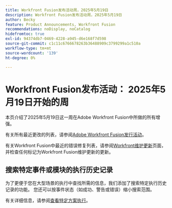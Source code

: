 ```yaml
---
title: Workfront Fusion发布活动周，2025年5月19日
description: Workfront Fusion发布活动周，2025年5月19日
author: Becky
feature: Product Announcements, Workfront Fusion
recommendations: noDisplay, noCatalog
hidefromtoc: true
exl-id: 94374db7-0469-4228-a945-d6e168f7d598
source-git-commit: c1c11c6766678263b36488909c3799299a1c510a
workflow-type: tm+mt
source-wordcount: '139'
ht-degree: 0%

---
```


# Workfront Fusion发布活动： 2025年5月19日开始的周

本页介绍了2025年5月19日这一周在Adobe Workfront Fusion中所做的所有增强。

有关所有最近更改的列表，请参阅[Adobe Workfront Fusion发行活动](/help/workfront-fusion/fusion-product-releases/fusion-release-activity.md)。

有关Workfront Fusion中最近的错误修复列表，请参阅[Workfront维护更新](https://experienceleague.adobe.com/en/docs/workfront-known-issues/releases/current-updates)页面，并检查任何标记为Workfront Fusion维护更新的更新。

## 搜索特定事件或模块的执行历史记录

为了更便于您在大型场景的执行中查找所需的信息，我们添加了搜索特定执行历史记录的功能。 您还可以按事件状态（如成功、警告或错误）缩小搜索范围。

有关详细信息，请参阅[查看特定方案执行](/help/workfront-fusion/manage-scenarios/view-a-specific-scenario-execution.md)。
